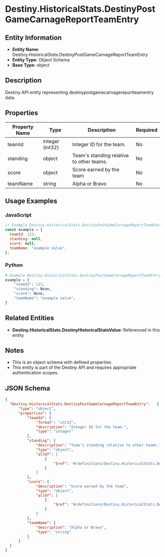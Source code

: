 # Destiny.HistoricalStats.DestinyPostGameCarnageReportTeamEntry

## Entity Information
- **Entity Name**: Destiny.HistoricalStats.DestinyPostGameCarnageReportTeamEntry
- **Entity Type**: Object Schema
- **Base Type**: object

## Description
Destiny API entity representing destinypostgamecarnagereportteamentry data.

## Properties

| Property Name | Type | Description | Required |
|---------------|------|-------------|----------|
| teamId | integer (int32) | Integer ID for the team. | No |
| standing | object | Team's standing relative to other teams. | No |
| score | object | Score earned by the team | No |
| teamName | string | Alpha or Bravo | No |

## Usage Examples

### JavaScript
```javascript
// Example Destiny.HistoricalStats.DestinyPostGameCarnageReportTeamEntry object
const example = {
  teamId: 123,
  standing: null,
  score: null,
  teamName: "example value",
};
```

### Python
```python
# Example Destiny.HistoricalStats.DestinyPostGameCarnageReportTeamEntry object
example = {
    "teamId": 123,
    "standing": None,
    "score": None,
    "teamName": "example value",
}
```

## Related Entities
- **Destiny.HistoricalStats.DestinyHistoricalStatsValue**: Referenced in this entity

## Notes
- This is an object schema with defined properties.
- This entity is part of the Destiny API and requires appropriate authentication scopes.

## JSON Schema
```json
{
  "Destiny.HistoricalStats.DestinyPostGameCarnageReportTeamEntry":   {
      "type": "object",
      "properties": {
          "teamId": {
              "format": "int32",
              "description": "Integer ID for the team.",
              "type": "integer"
          },
          "standing": {
              "description": "Team's standing relative to other teams.",
              "type": "object",
              "allOf": [
                  {
                      "$ref": "#/definitions/Destiny.HistoricalStats.DestinyHistoricalStatsValue"
                  }
              ]
          },
          "score": {
              "description": "Score earned by the team",
              "type": "object",
              "allOf": [
                  {
                      "$ref": "#/definitions/Destiny.HistoricalStats.DestinyHistoricalStatsValue"
                  }
              ]
          },
          "teamName": {
              "description": "Alpha or Bravo",
              "type": "string"
          }
      }
  }
}
```
